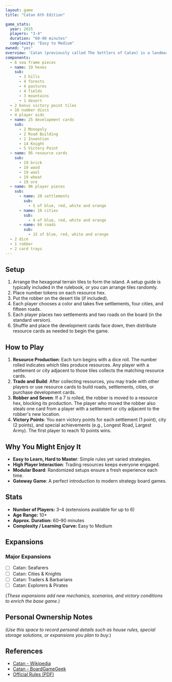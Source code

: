 ```yaml
---
layout: game
title: "Catan 6th Edition"

game_stats:
  year: 2025
  players: "3-4"
  duration: "60-90 minutes"
  complexity: "Easy to Medium"
owned: "yes"
overview: 'Catan (previously called The Settlers of Catan) is a landmark strategy board game where players take on the roles of settlers striving to develop and expand their colonies on the island of Catan. Each turn, dice rolls determine which resources (lumber, wool, grain, brick, and ore) the island produces. Players then trade or use these resources to build roads, settlements, and cities in a race to earn victory points. With its blend of resource management, negotiation, and territory expansion, Catan has become one of the most widely recognized gateway games, introducing countless people to modern board gaming.'
components:
  - 6 sea frame pieces
  - name: 19 hexes
    sub:
      - 3 hills
      - 4 forests
      - 4 pastures
      - 4 fields
      - 3 mountains
      - 1 desert
  - 2 bonus victory point tiles
  - 18 number discs
  - 4 player aids
  - name: 25 development cards
    sub:
      - 2 Monopoly
      - 2 Road Building
      - 2 Invention 
      - 14 Knight
      - 5 Victory Point
  - name: 95 resource cards
    sub:
      - 19 brick
      - 19 wood
      - 19 wool
      - 19 wheat
      - 19 ore
  - name: 96 player pieces
    sub:
      - name: 20 settlements
        sub:
          - 5 of blue, red, white and orange
      - name: 16 cities
        sub:
          - 4 of blue, red, white and orange
      - name: 60 roads
        sub:
          - 15 of blue, red, white and orange
  - 2 dice
  - 1 robber
  - 2 card trays
---
```


## Setup
1. Arrange the hexagonal terrain tiles to form the island. A setup guide is typically included in the rulebook, or you can arrange tiles randomly.
2. Place number tokens on each resource hex.
3. Put the robber on the desert tile (if included).
4. Each player chooses a color and takes five settlements, four cities, and fifteen roads.
5. Each player places two settlements and two roads on the board (in the standard version).
6. Shuffle and place the development cards face down, then distribute resource cards as needed to begin the game.

## How to Play
1. **Resource Production**: Each turn begins with a dice roll. The number rolled indicates which tiles produce resources. Any player with a settlement or city adjacent to those tiles collects the matching resource cards.
2. **Trade and Build**: After collecting resources, you may trade with other players or use resource cards to build roads, settlements, cities, or purchase development cards.
3. **Robber and Seven**: If a 7 is rolled, the robber is moved to a resource hex, blocking its production. The player who moved the robber also steals one card from a player with a settlement or city adjacent to the robber's new location.
4. **Victory Points**: You earn victory points for each settlement (1 point), city (2 points), and special achievements (e.g., Longest Road, Largest Army). The first player to reach 10 points wins.

## Why You Might Enjoy It
- **Easy to Learn, Hard to Master**: Simple rules yet varied strategies.
- **High Player Interaction**: Trading resources keeps everyone engaged.
- **Modular Board**: Randomized setups ensure a fresh experience each time.
- **Gateway Game**: A perfect introduction to modern strategy board games.

## Stats
- **Number of Players:** 3–4 (extensions available for up to 6)
- **Age Range:** 10+
- **Approx. Duration:** 60–90 minutes
- **Complexity / Learning Curve:** Easy to Medium

## Expansions

### Major Expansions
- [ ] Catan: Seafarers
- [ ] Catan: Cities & Knights
- [ ] Catan: Traders & Barbarians
- [ ] Catan: Explorers & Pirates

(*These expansions add new mechanics, scenarios, and victory conditions to enrich the base game.*)

## Personal Ownership Notes
(*Use this space to record personal details such as house rules, special storage solutions, or expansions you plan to buy.*)

## References
- [Catan - Wikipedia](https://en.wikipedia.org/wiki/Catan)
- [Catan - BoardGameGeek](https://boardgamegeek.com/boardgame/13/catan)
- [Official Rules (PDF)](https://www.catan.com/files/downloads/catan_base_rules_2020_200707.pdf)
